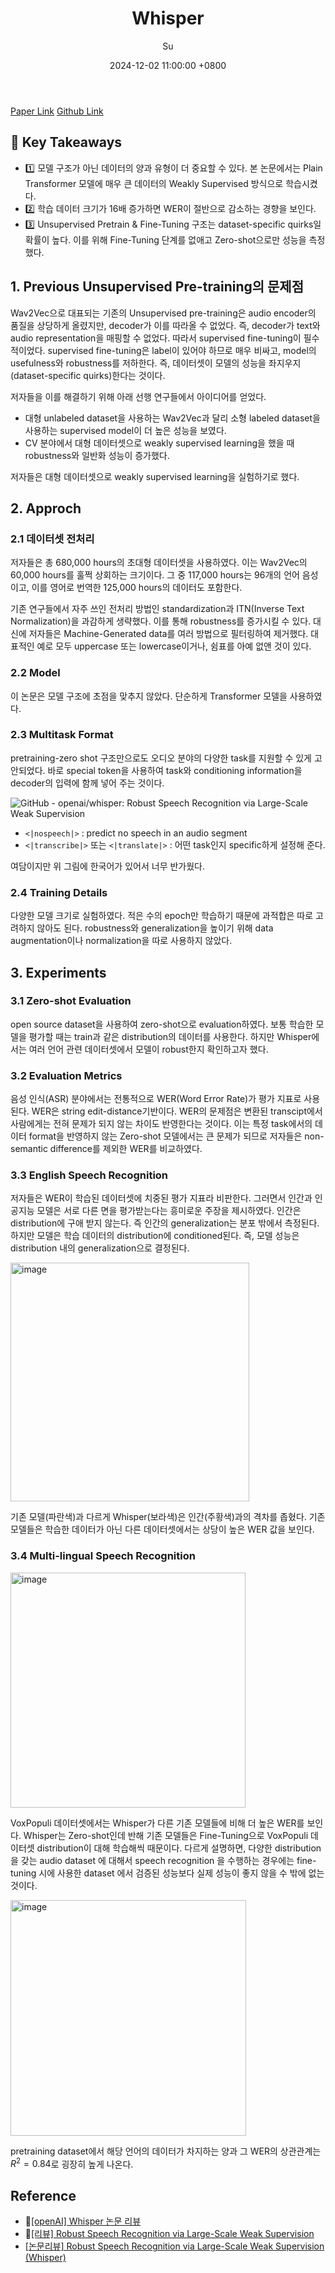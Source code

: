 ﻿---
title: Whisper
author: Su
date: 2024-12-02 11:00:00 +0800
categories: [Paper Review]
tags: [Audio]
pin: false
use_math: true
---

[Paper Link](https://arxiv.org/pdf/2212.04356)         [Github Link](https://github.com/openai/whisper)

## 🍏 Key Takeaways
- 1️⃣ 모델 구조가 아닌 데이터의 양과 유형이 더 중요할 수 있다. 본 논문에서는 Plain Transformer 모델에 매우 큰 데이터의 Weakly Supervised 방식으로 학습시켰다. 
- 2️⃣ 학습 데이터 크기가 16배 증가하면 WER이 절반으로 감소하는 경향을 보인다. 
- 3️⃣ Unsupervised Pretrain & Fine-Tuning 구조는 dataset-specific quirks일 확률이 높다. 이를 위해 Fine-Tuning 단계를 없애고 Zero-shot으로만 성능을 측정했다. 

## 1. Previous Unsupervised Pre-training의 문제점
Wav2Vec으로 대표되는 기존의 Unsupervised pre-training은 audio encoder의 품질을 상당하게 올렸지만, decoder가 이를 따라올 수 없었다. 즉, decoder가 text와 audio representation을 매핑할 수 없었다. 따라서 supervised fine-tuning이 필수적이었다. supervised fine-tuning은 label이 있어야 하므로 매우 비싸고, model의 usefulness와 robustness를 저하한다. 즉, 데이터셋이 모델의 성능을 좌지우지(dataset-specific quirks)한다는 것이다. 

저자들을 이를 해결하기 위해 아래 선행 연구들에서 아이디어를 얻었다.

- 대형 unlabeled dataset을 사용하는 Wav2Vec과 달리 소형 labeled dataset을 사용하는 supervised model이 더 높은 성능을 보였다. 
- CV 분야에서 대형 데이터셋으로  weakly supervised learning을 했을 때 robustness와 일반화 성능이 증가했다. 

저자들은 대형 데이터셋으로 weakly supervised learning을 실험하기로 했다.

## 2. Approch
### 2.1 데이터셋 전처리 
저자들은 총 680,000 hours의 초대형 데이터셋을 사용하였다. 이는 Wav2Vec의 60,000 hours를 훌쩍 상회하는 크기이다.
그 중 117,000 hours는 96개의 언어 음성이고, 이를 영어로 번역한 125,000 hours의 데이터도 포함한다. 

기존 연구들에서 자주 쓰인 전처리 방법인 standardization과 ITN(Inverse Text Normalization)을 과감하게 생략했다. 이를 통해 robustness를 증가시킬 수 있다.
대신에 저자들은 Machine-Generated data를 여러 방법으로 필터링하여 제거했다. 대표적인 예로 모두 uppercase 또는 lowercase이거나, 쉼표를 아예 없앤 것이 있다.

### 2.2 Model
이 논문은 모델 구조에 초점을 맞추지 않았다. 단순하게 Transformer 모델을 사용하였다.

### 2.3 Multitask Format
pretraining-zero shot 구조만으로도 오디오 분야의 다양한 task를 지원할 수 있게 고안되었다. 바로 special token을 사용하여 task와 conditioning information을 decoder의 입력에 함께 넣어 주는 것이다. 

![GitHub - openai/whisper: Robust Speech Recognition via Large-Scale Weak  Supervision](https://raw.githubusercontent.com/openai/whisper/main/approach.png)

- `<|nospeech|>` : predict no speech in an audio segment
- `<|transcribe|>` 또는 `<|translate|>` : 어떤 task인지 specific하게 설정해 준다.

여담이지만 위 그림에 한국어가 있어서 너무 반가웠다.

### 2.4 Training Details
다양한 모델 크기로 실험하였다. 적은 수의 epoch만 학습하기 때문에 과적합은 따로 고려하지 않아도 된다. robustness와 generalization을 높이기 위해 data augmentation이나 normalization을 따로 사용하지 않았다. 

## 3. Experiments

### 3.1 Zero-shot Evaluation
open source dataset을 사용하여 zero-shot으로 evaluation하였다. 보통 학습한 모델을 평가할 때는 train과 같은 distribution의 데이터를 사용한다. 하지만 Whisper에서는 여러 언어 관련 데이터셋에서 모델이 robust한지 확인하고자 했다. 

### 3.2 Evaluation Metrics
음성 인식(ASR) 분야에서는 전통적으로 WER(Word Error Rate)가 평가 지표로 사용된다. WER은 string edit-distance기반이다.
WER의 문제점은 변환된 transcipt에서 사람에게는 전혀 문제가 되지 않는 차이도 반영한다는 것이다. 이는 특정 task에서의 데이터 format을 반영하지 않는 Zero-shot 모델에서는 큰 문제가 되므로 저자들은 non-semantic difference를 제외한 WER를 비교하였다. 

### 3.3 English Speech Recognition
저자들은 WER이 학습된 데이터셋에 치중된 평가 지표라 비판한다. 그러면서 인간과 인공지능 모델은 서로 다른 면을 평가받는다는 흥미로운 주장을 제시하였다.
인간은 distribution에 구애 받지 않는다. 즉 인간의 generalization는 분포 밖에서 측정된다. 하지만 모델은 학습 데이터의 distribution에 conditioned된다. 즉, 모델 성능은 distribution 내의 generalization으로 결정된다.

<img width="382" alt="image" src="https://github.com/user-attachments/assets/0eeca16f-c315-47c8-80bf-783f504947bd">

기존 모델(파란색)과 다르게 Whisper(보라색)은 인간(주황색)과의 격차를 좁혔다. 기존 모델들은 학습한 데이터가 아닌 다른 데이터셋에서는 상당이 높은 WER 값을 보인다. 



### 3.4 Multi-lingual Speech Recognition

<img width="376" alt="image" src="https://github.com/user-attachments/assets/459a32fa-20f7-4fbd-82c4-60f40685eb87">

VoxPopuli 데이터셋에서는 Whisper가 다른 기존 모델들에 비해 더 높은 WER를 보인다. Whisper는 Zero-shot인데 반해 기존 모델들은 Fine-Tuning으로 VoxPopuli 데이터셋 distribution이 대해 학습해씩 때문이다.
다르게 설명하면, 다양한 distribution 을 갖는 audio dataset 에 대해서 speech recognition 을 수행하는 경우에는 fine-tuning 시에 사용한 dataset 에서 검증된 성능보다 실제 성능이 좋지 않을 수 밖에 없는 것이다.

<img width="377" alt="image" src="https://github.com/user-attachments/assets/c9eeb0d0-db73-443c-a4b3-e1cb116a8fb2">

pretraining dataset에서 해당 언어의 데이터가 차지하는 양과 그 WER의 상관관계는 $R^2=0.84$로 굉장히 높게 나온다.



## Reference
- 🌟[[openAI] Whisper 논문 리뷰](https://velog.io/@nothh/openAI-Whisper-%EB%85%BC%EB%AC%B8-%EB%A6%AC%EB%B7%B0)
- 🌟[[리뷰] Robust Speech Recognition via Large-Scale Weak Supervision](https://cypsw.tistory.com/entry/Robust-Speech-Recognition-via-Large-Scale-Weak-Supervision-%EB%B6%84%EC%84%9D)
- [[논문리뷰] Robust Speech Recognition via Large-Scale Weak Supervision (Whisper)](https://kimjy99.github.io/%EB%85%BC%EB%AC%B8%EB%A6%AC%EB%B7%B0/whisper/)

